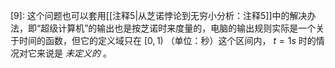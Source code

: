 \[9]: 这个问题也可以套用[[注释5|从芝诺悖论到无穷小分析：注释5]]中的解决办法，即“超级计算机”的输出也是按芝诺时来度量的，电脑的输出规则实际是一个关于时间的函数，但它的定义域只在 $[0,1)$ （单位：秒）这个区间内， $t=1s$ 时的情况对它来说是 *未定义的* 。